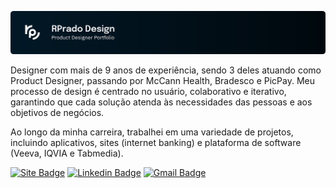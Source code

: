 [![Header](.github/gh-repo.svg)](https://rprado.design)

Designer com mais de 9 anos de experiência, sendo 3 deles atuando como Product Designer, passando por McCann Health, Bradesco e PicPay. Meu processo de design é centrado no usuário, colaborativo e iterativo, garantindo que cada solução atenda às necessidades das pessoas e aos objetivos de negócios.

Ao longo da minha carreira, trabalhei em uma variedade de projetos, incluindo aplicativos, sites (internet banking) e plataforma de software (Veeva, IQVIA e Tabmedia).

[![Site Badge](https://img.shields.io/badge/-Portfólio-00080D?style=flat-square&labelColor=021826&logo=webflow&logoColor=white&link=https://rprado.design)](https://rprado.design)
[![Linkedin Badge](https://img.shields.io/badge/-Rafael%20Prado-00080D?style=flat-square&labelColor=021826&logo=Linkedin&logoColor=white&link=https://www.linkedin.com/in/rpradosilva/)](https://www.linkedin.com/in/rpradosilva/)
[![Gmail Badge](https://img.shields.io/badge/-contato@rprado.design-00080D?style=flat-square&labelColor=021826&logo=gmail&logoColor=white&link=mailto:contato@rprado.design)](mailto:contato@rprado.design)
